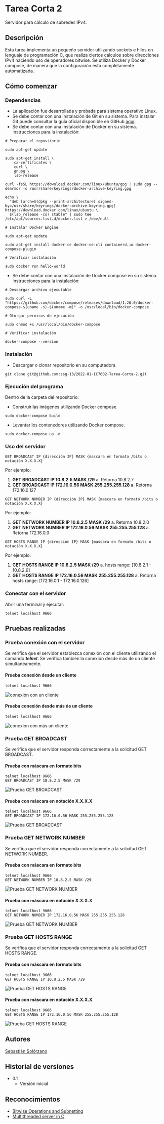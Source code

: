 # Tarea Corta 2

Servidor para cálculo de subredes IPv4.

## Descripción

Esta tarea implementa un pequeño servidor utilizando sockets e hilos en lenguaje de programación C, que realiza ciertos cálculos sobre direcciones IPv4 haciendo uso de operadores bitwise. Se utiliza Docker y Docker compose, de manera que la configuración está completamente automatizada. 

## Cómo comenzar

### Dependencias

* La aplicación fue desarrollada y probada para sistema operativo Linux.
* Se debe contar con una instalación de Git en su sistema. Para instalar Git puede consultar la guía oficial disponible en GitHub [aquí](https://github.com/git-guides/install-git).
* Se debe contar con una instalación de Docker en su sistema. Instrucciones para la instalación:
```
# Preparar el repositorio

sudo apt-get update

sudo apt-get install \
    ca-certificates \
    curl \
    gnupg \
    lsb-release

curl -fsSL https://download.docker.com/linux/ubuntu/gpg | sudo gpg --dearmor -o /usr/share/keyrings/docker-archive-keyring.gpg

echo \
  "deb [arch=$(dpkg --print-architecture) signed-by=/usr/share/keyrings/docker-archive-keyring.gpg] https://download.docker.com/linux/ubuntu \
  $(lsb_release -cs) stable" | sudo tee /etc/apt/sources.list.d/docker.list > /dev/null

# Instalar Docker Engine

sudo apt-get update

sudo apt-get install docker-ce docker-ce-cli containerd.io docker-compose-plugin

# Verificar instalación

sudo docker run hello-world
```
* Se debe contar con una instalación de Docker compose en su sistema. Instrucciones para la instalación:
```
# Descargar archivo ejecutable

sudo curl -L "https://github.com/docker/compose/releases/download/1.26.0/docker-compose-$(uname -s)-$(uname -m)" -o /usr/local/bin/docker-compose

# Otorgar permisos de ejecución

sudo chmod +x /usr/local/bin/docker-compose

# Verificar instalación

docker-compose --version
```

### Instalación

* Descargar o clonar repositorio en su computadora.

```
git clone git@github.com:ssg-13/2022-01-IC7602-Tarea-Corta-2.git 
```

### Ejecución del programa

Dentro de la carpeta del repositorio:

* Construir las imágenes utilizando Docker compose. 
```
sudo docker-compose build 
```

* Levantar los contenedores utilizando Docker compose. 
```
sudo docker-compose up -d  
```
### Uso del servidor

```
GET BROADCAST IP {dirección IP} MASK {mascara en formato /bits o notación X.X.X.X}
```

Por ejemplo:
  1. **GET BROADCAST IP 10.8.2.5 MASK /29**
    a. Retorna 10.8.2.7
  2. **GET BROADCAST IP 172.16.0.56 MASK 255.255.255.128**
    a. Retorna 172.16.0.127

```
GET NETWORK NUMBER IP {dirección IP} MASK {mascara en formato /bits o notación X.X.X.X}
```

Por ejemplo:
  1. **GET NETWORK NUMBER IP 10.8.2.5 MASK /29**
    a. Retorna 10.8.2.0
  2. **GET NETWORK NUMBER IP 172.16.0.56 MASK 255.255.255.128**
    a. Retorna 172.16.0.0

```
GET HOSTS RANGE IP {dirección IP} MASK {mascara en formato /bits o notación X.X.X.X}
```

Por ejemplo:
  1. **GET HOSTS RANGE IP 10.8.2.5 MASK /29**
    a. hosts range: [10.8.2.1 - 10.8.2.6]
  2. **GET HOSTS RANGE IP 172.16.0.56 MASK 255.255.255.128**
    a. Retorna hosts range: [172.16.0.1 - 172.16.0.126]

### Conectar con el servidor

Abrir una terminal y ejecutar:

```
telnet localhost 9666
```

## Pruebas realizadas

### Prueba conexión con el servidor

Se verifica que el servidor establezca conexión con el cliente utilizando el comando ***telnet***. Se verifica también la conexión desde más de un cliente simultaneamente.

#### Prueba conexión desde un cliente

```
telnet localhost 9666
```

![conexión con un cliente](/server/img/conexion1.png "conexión con un cliente")

#### Prueba conexión desde más de un cliente

```
telnet localhost 9666
```

![conexión con más un cliente](/server/img/conexion2.png "conexión con más un cliente")

### Prueba GET BROADCAST

Se verifica que el servidor responda correctamente a la solicitud GET BROADCAST.

#### Prueba con máscara en formato bits

```
telnet localhost 9666
GET BROADCAST IP 10.8.2.5 MASK /29
```

![Prueba GET BROADCAST](/server/img/broadcast1.png "Prueba GET BROADCAST")

#### Prueba con máscara en notación X.X.X.X

```
telnet localhost 9666
GET BROADCAST IP 172.16.0.56 MASK 255.255.255.128
```

![Prueba GET BROADCAST](/server/img/broadcast2.png "Prueba GET BROADCAST")

### Prueba GET NETWORK NUMBER

Se verifica que el servidor responda correctamente a la solicitud GET NETWORK NUMBER.

#### Prueba con máscara en formato bits

```
telnet localhost 9666
GET NETWORK NUMBER IP 10.8.2.5 MASK /29
```

![Prueba GET NETWORK NUMBER](/server/img/network1.png "Prueba GET NETWORK NUMBER")

#### Prueba con máscara en notación X.X.X.X

```
telnet localhost 9666
GET NETWORK NUMBER IP 172.16.0.56 MASK 255.255.255.128
```

![Prueba GET NETWORK NUMBER](/server/img/network2.png "Prueba GET NETWORK NUMBER")

### Prueba GET HOSTS RANGE

Se verifica que el servidor responda correctamente a la solicitud GET HOSTS RANGE.

#### Prueba con máscara en formato bits

```
telnet localhost 9666
GET HOSTS RANGE IP 10.8.2.5 MASK /29
```

![Prueba GET HOSTS RANGE](/server/img/hosts1.png "Prueba GET HOSTS RANGE")

#### Prueba con máscara en notación X.X.X.X

```
telnet localhost 9666
GET HOSTS RANGE IP 172.16.0.56 MASK 255.255.255.128
```

![Prueba GET HOSTS RANGE](/server/img/hosts2.png "Prueba GET HOSTS RANGE")

## Autores
 
[Sebastián Solórzano](https://github.com/ssg-13)  

## Historial de versiones

* 0.1
    * Versión inicial

## Reconocimientos

* [Bitwise Operations and Subnetting](https://neverthenetwork.com/notes/bitwise_subnetting)
* [Multithreaded server in C](https://github.com/Gurpremm/Multithreaded-Echo-Client-Server-in-C/blob/master/server-socket.c)